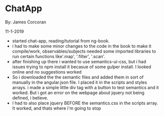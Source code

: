 # ChatApp
By: James Corcoran

11-1-2019
- started chat-app, reading/tutorial from ng-book.
- i had to make some minor changes to the code in the book to make it compile/work, observables/subjects needed some imported libraries to run certain functions like'.map', '.filter', '.scan'. 
- after finishing up there i wanted to use semantics-ui-css, but i had issues trying to npm install it becasue of some gulper install. I looked online and no suggestions worked
- So i downloaded the the semantic files and added them in sort of manually in the angular.json file. I placed it in the scripts and styles arrays. i made a simple little div tag with a button to test semantics and it worked. But i got an error on the webpage about jquery not being defined, i believe.
- I had to also place jquery BEFORE the semantics.css in the scripts array. It worked, and thats where i'm going to stop

